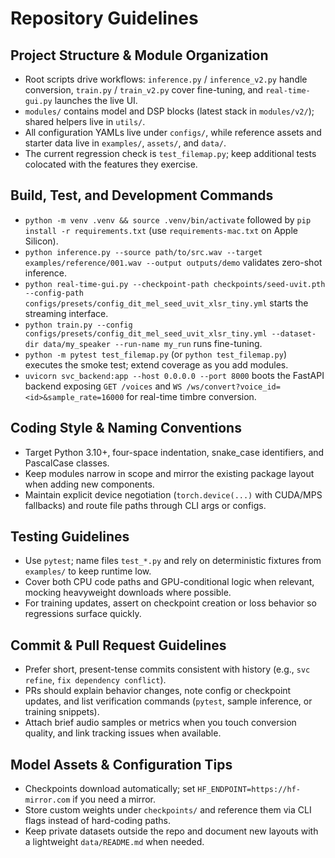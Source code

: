 # Repository Guidelines

## Project Structure & Module Organization
- Root scripts drive workflows: `inference.py` / `inference_v2.py` handle conversion, `train.py` / `train_v2.py` cover fine-tuning, and `real-time-gui.py` launches the live UI.
- `modules/` contains model and DSP blocks (latest stack in `modules/v2/`); shared helpers live in `utils/`.
- All configuration YAMLs live under `configs/`, while reference assets and starter data live in `examples/`, `assets/`, and `data/`.
- The current regression check is `test_filemap.py`; keep additional tests colocated with the features they exercise.

## Build, Test, and Development Commands
- `python -m venv .venv && source .venv/bin/activate` followed by `pip install -r requirements.txt` (use `requirements-mac.txt` on Apple Silicon).
- `python inference.py --source path/to/src.wav --target examples/reference/001.wav --output outputs/demo` validates zero-shot inference.
- `python real-time-gui.py --checkpoint-path checkpoints/seed-uvit.pth --config-path configs/presets/config_dit_mel_seed_uvit_xlsr_tiny.yml` starts the streaming interface.
- `python train.py --config configs/presets/config_dit_mel_seed_uvit_xlsr_tiny.yml --dataset-dir data/my_speaker --run-name my_run` runs fine-tuning.
- `python -m pytest test_filemap.py` (or `python test_filemap.py`) executes the smoke test; extend coverage as you add modules.
- `uvicorn svc_backend:app --host 0.0.0.0 --port 8000` boots the FastAPI backend exposing `GET /voices` and `WS /ws/convert?voice_id=<id>&sample_rate=16000` for real-time timbre conversion.

## Coding Style & Naming Conventions
- Target Python 3.10+, four-space indentation, snake_case identifiers, and PascalCase classes.
- Keep modules narrow in scope and mirror the existing package layout when adding new components.
- Maintain explicit device negotiation (`torch.device(...)` with CUDA/MPS fallbacks) and route file paths through CLI args or configs.

## Testing Guidelines
- Use `pytest`; name files `test_*.py` and rely on deterministic fixtures from `examples/` to keep runtime low.
- Cover both CPU code paths and GPU-conditional logic when relevant, mocking heavyweight downloads where possible.
- For training updates, assert on checkpoint creation or loss behavior so regressions surface quickly.

## Commit & Pull Request Guidelines
- Prefer short, present-tense commits consistent with history (e.g., `svc refine`, `fix dependency conflict`).
- PRs should explain behavior changes, note config or checkpoint updates, and list verification commands (`pytest`, sample inference, or training snippets).
- Attach brief audio samples or metrics when you touch conversion quality, and link tracking issues when available.

## Model Assets & Configuration Tips
- Checkpoints download automatically; set `HF_ENDPOINT=https://hf-mirror.com` if you need a mirror.
- Store custom weights under `checkpoints/` and reference them via CLI flags instead of hard-coding paths.
- Keep private datasets outside the repo and document new layouts with a lightweight `data/README.md` when needed.
